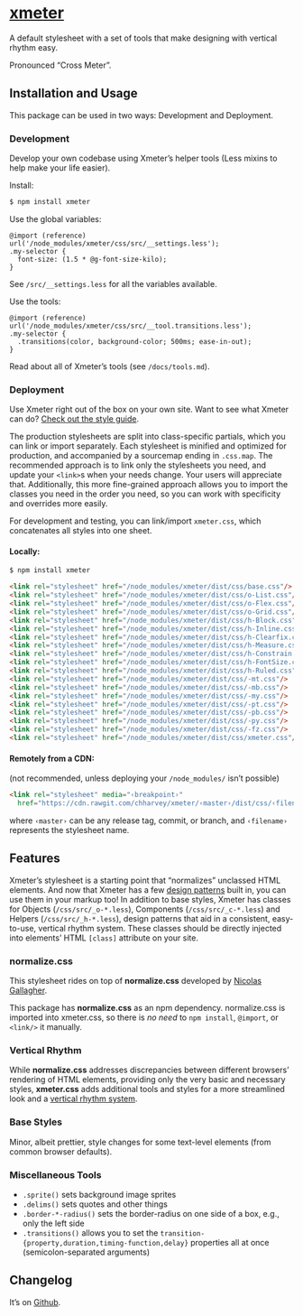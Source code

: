 # [xmeter](https://chharvey.github.io/xmeter/)
A default stylesheet with a set of tools that make designing with vertical rhythm easy.

Pronounced “Cross Meter”.


## Installation and Usage

This package can be used in two ways: Development and Deployment.

### Development

Develop your own codebase using Xmeter’s helper tools (Less mixins to help make your life easier).

Install:
```bash
$ npm install xmeter
```

Use the global variables:
```less
@import (reference) url('/node_modules/xmeter/css/src/__settings.less');
.my-selector {
  font-size: (1.5 * @g-font-size-kilo);
}
```
See `/src/__settings.less` for all the variables available.

Use the tools:
```less
@import (reference) url('/node_modules/xmeter/css/src/__tool.transitions.less');
.my-selector {
  .transitions(color, background-color; 500ms; ease-in-out);
}
```
Read about all of Xmeter’s tools (see `/docs/tools.md`).

### Deployment

Use Xmeter right out of the box on your own site.
Want to see what Xmeter can do? [Check out the style guide](https://chharvey.github.io/xmeter/docs/styleguide/).

The production stylesheets are split into class-specific partials, which you can link or import separately.
Each stylesheet is minified and optimized for production, and accompanied by a sourcemap ending in `.css.map`.
The recommended approach is to link only the stylesheets you need, and update your `<link>`s when your needs change.
Your users will appreciate that. Additionally, this more fine-grained approach allows you to import the classes
you need in the order you need, so you can work with specificity and overrides more easily.

For development and testing, you can link/import `xmeter.css`, which concatenates all styles into one sheet.

#### Locally:
```bash
$ npm install xmeter
```
```html
<link rel="stylesheet" href="/node_modules/xmeter/dist/css/base.css"/>
<link rel="stylesheet" href="/node_modules/xmeter/dist/css/o-List.css"/>
<link rel="stylesheet" href="/node_modules/xmeter/dist/css/o-Flex.css"/>
<link rel="stylesheet" href="/node_modules/xmeter/dist/css/o-Grid.css"/>
<link rel="stylesheet" href="/node_modules/xmeter/dist/css/h-Block.css"/>
<link rel="stylesheet" href="/node_modules/xmeter/dist/css/h-Inline.css"/>
<link rel="stylesheet" href="/node_modules/xmeter/dist/css/h-Clearfix.css"/>
<link rel="stylesheet" href="/node_modules/xmeter/dist/css/h-Measure.css"/>
<link rel="stylesheet" href="/node_modules/xmeter/dist/css/h-Constrain.css"/>
<link rel="stylesheet" href="/node_modules/xmeter/dist/css/h-FontSize.css"/>
<link rel="stylesheet" href="/node_modules/xmeter/dist/css/h-Ruled.css"/>
<link rel="stylesheet" href="/node_modules/xmeter/dist/css/-mt.css"/>
<link rel="stylesheet" href="/node_modules/xmeter/dist/css/-mb.css"/>
<link rel="stylesheet" href="/node_modules/xmeter/dist/css/-my.css"/>
<link rel="stylesheet" href="/node_modules/xmeter/dist/css/-pt.css"/>
<link rel="stylesheet" href="/node_modules/xmeter/dist/css/-pb.css"/>
<link rel="stylesheet" href="/node_modules/xmeter/dist/css/-py.css"/>
<link rel="stylesheet" href="/node_modules/xmeter/dist/css/-fz.css"/>
<link rel="stylesheet" href="/node_modules/xmeter/dist/css/xmeter.css"/> <!-- for development & testing only! -->
```

#### Remotely from a CDN:
(not recommended, unless deploying your `/node_modules/` isn’t possible)

```html
<link rel="stylesheet" media="‹breakpoint›"
  href="https://cdn.rawgit.com/chharvey/xmeter/‹master›/dist/css/‹filename›.css"/>
```
where `‹master›` can be any release tag, commit, or branch, and `‹filename›` represents the stylesheet name.


## Features

Xmeter’s stylesheet is a starting point that “normalizes” unclassed HTML elements.
And now that Xmeter has a few [design patterns](https://chharvey.github.io/xmeter/docs/styleguide/) built in, you can use them in your markup too!
In addition to base styles, Xmeter has classes for Objects (`/css/src/_o-*.less`), Components (`/css/src/_c-*.less`) and Helpers (`/css/src/_h-*.less`),
design patterns that aid in a consistent, easy-to-use, vertical rhythm system.
These classes should be directly injected into elements’ HTML `[class]` attribute on your site.

### normalize.css

This stylesheet rides on top of **normalize.css** developed by
[Nicolas Gallagher](https://necolas.github.io/normalize.css/).

This package has **normalize.css** as an npm dependency.
normalize.css is imported into xmeter.css, so there is *no need* to
`npm install`, `@import`, or `<link/>` it manually.

### Vertical Rhythm

While **normalize.css** addresses discrepancies between different browsers’
rendering of HTML elements, providing only the very basic and necessary styles,
**xmeter.css** adds additional tools and styles for a more streamlined look and a
[vertical rhythm system](https://github.com/chharvey/xmeter/wiki/Vertical-Rhythm).

### Base Styles

Minor, albeit prettier, style changes for some text-level elements (from common browser defaults).

### Miscellaneous Tools
- `.sprite()` sets background image sprites
- `.delims()` sets quotes and other things
- `.border-*-radius()` sets the border-radius on one side of a box, e.g., only the left side
- `.transitions()` allows you to set the
  `transition-{property,duration,timing-function,delay}` properties all at once (semicolon-separated arguments)


## Changelog

It’s on [Github](https://github.com/chharvey/xmeter/releases).
